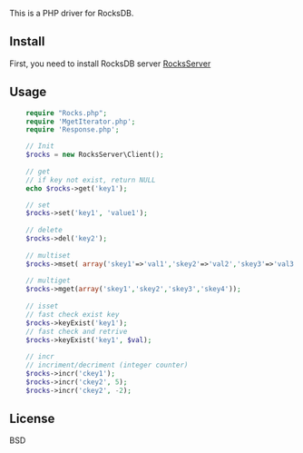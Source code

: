 This is a PHP driver for RocksDB.

## Install

First, you need to install RocksDB server [RocksServer](https://github.com/valmat/RocksServer)

## Usage

```php    
    require "Rocks.php";
    require 'MgetIterator.php';
    require 'Response.php';

    // Init
    $rocks = new RocksServer\Client();
    
    // get
    // if key not exist, return NULL
    echo $rocks->get('key1');

    // set
    $rocks->set('key1', 'value1');
    
    // delete
    $rocks->del('key2');
    
    // multiset
    $rocks->mset( array('skey1'=>'val1','skey2'=>'val2','skey3'=>'val3','skey4'=>'val4')  );
    
    // multiget
    $rocks->mget(array('skey1','skey2','skey3','skey4'));
    
    // isset
    // fast check exist key
    $rocks->keyExist('key1');
    // fast check and retrive
    $rocks->keyExist('key1', $val);
    
    // incr
    // incriment/decriment (integer counter)
    $rocks->incr('ckey1');
    $rocks->incr('ckey2', 5);
    $rocks->incr('ckey2', -2);
```

## License
BSD
